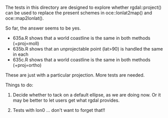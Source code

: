 The tests in this directory are designed to explore whether rgdal::project()
can be used to replace the present schemes in oce::lonlat2map() and
oce::map2lonlat().

So far, the answer seems to be yes.

* 635a.R shows that a world coastline is the same in both methods (+proj=moll)
* 635b.R shows that an unprojectable point (lat>90) is handled the same in each
* 635c.R shows that a world coastline is the same in both methods (+proj=ortho)

These are just with a particular projection. More tests are needed.

Things to do:

1. Decide whether to tack on a default ellipse, as we are doing now. Or it may
   be better to let users get what rgdal provides.

2. Tests with lon0 ... don't want to forget that!!

